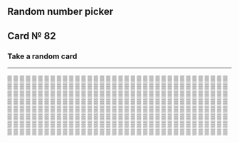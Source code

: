 ## Random number picker 

## Card № 82

### Take a random card
----
[▒](83.md) [▒](65.md) [▒](50.md) [▒](24.md) [▒](75.md) [▒](40.md) [▒](18.md) [▒](30.md) [▒](88.md) [▒](50.md) [▒](71.md) [▒](59.md) [▒](39.md) [▒](39.md) [▒](82.md) [▒](32.md) [▒](29.md) [▒](76.md) [▒](10.md) [▒](3.md) [▒](42.md) [▒](40.md) [▒](84.md) [▒](95.md) [▒](18.md) [▒](46.md) [▒](84.md) [▒](85.md) [▒](61.md) [▒](24.md) [▒](55.md) [▒](80.md) [▒](5.md) [▒](43.md) [▒](82.md) [▒](45.md) [▒](99.md) [▒](73.md) [▒](59.md) [▒](27.md) [▒](30.md) [▒](64.md) [▒](90.md) [▒](72.md) [▒](58.md) [▒](34.md) [▒](41.md) [▒](14.md) [▒](59.md) [▒](2.md) [▒](14.md) [▒](89.md) [▒](87.md) [▒](6.md) [▒](57.md) [▒](46.md) [▒](48.md) [▒](86.md) [▒](35.md) [▒](81.md) [▒](21.md) [▒](93.md) [▒](57.md) [▒](67.md) [▒](18.md) [▒](61.md) [▒](75.md) [▒](19.md) [▒](92.md) [▒](91.md) [▒](98.md) [▒](56.md) [▒](28.md) [▒](60.md) [▒](88.md) [▒](38.md) [▒](33.md) [▒](98.md) [▒](6.md) [▒](51.md) [▒](95.md) [▒](64.md) [▒](45.md) [▒](90.md) [▒](24.md) [▒](94.md) [▒](38.md) [▒](97.md) [▒](5.md) [▒](27.md) [▒](60.md) [▒](23.md) [▒](91.md) [▒](25.md) [▒](40.md) [▒](89.md) [▒](12.md) [▒](78.md) [▒](86.md) [▒](99.md) [▒](64.md) [▒](12.md) [▒](52.md) [▒](95.md) [▒](46.md) [▒](81.md) [▒](57.md) [▒](48.md) [▒](28.md) [▒](33.md) [▒](17.md) [▒](87.md) [▒](6.md) [▒](78.md) [▒](20.md) [▒](23.md) [▒](70.md) [▒](11.md) [▒](94.md) [▒](65.md) [▒](97.md) [▒](44.md) [▒](56.md) [▒](75.md) [▒](32.md) [▒](30.md) [▒](79.md) [▒](62.md) [▒](19.md) [▒](49.md) [▒](54.md) [▒](81.md) [▒](54.md) [▒](4.md) [▒](25.md) [▒](84.md) [▒](14.md) [▒](79.md) [▒](53.md) [▒](30.md) [▒](17.md) [▒](63.md) [▒](64.md) [▒](73.md) [▒](58.md) [▒](68.md) [▒](28.md) [▒](9.md) [▒](93.md) [▒](90.md) [▒](69.md) [▒](77.md) [▒](65.md) [▒](37.md) [▒](8.md) [▒](50.md) [▒](29.md) [▒](35.md) [▒](15.md) [▒](96.md) [▒](20.md) [▒](25.md) [▒](52.md) [▒](0.md) [▒](20.md) [▒](15.md) [▒](26.md) [▒](9.md) [▒](60.md) [▒](28.md) [▒](60.md) [▒](98.md) [▒](49.md) [▒](35.md) [▒](7.md) [▒](10.md) [▒](37.md) [▒](5.md) [▒](89.md) [▒](1.md) [▒](66.md) [▒](22.md) [▒](92.md) [▒](32.md) [▒](67.md) [▒](69.md) [▒](78.md) [▒](62.md) [▒](74.md) [▒](7.md) [▒](0.md) [▒](16.md) [▒](26.md) [▒](85.md) [▒](6.md) [▒](3.md) [▒](15.md) [▒](94.md) [▒](85.md) [▒](55.md) [▒](62.md) [▒](34.md) [▒](3.md) [▒](66.md) [▒](61.md) [▒](44.md) [▒](82.md) [▒](36.md) [▒](8.md) [▒](0.md) [▒](27.md) [▒](44.md) [▒](13.md) [▒](92.md) [▒](33.md) [▒](76.md) [▒](13.md) [▒](56.md) [▒](80.md) [▒](46.md) [▒](80.md) [▒](16.md) [▒](37.md) [▒](91.md) [▒](47.md) [▒](26.md) [▒](45.md) [▒](53.md) [▒](71.md) [▒](88.md) [▒](63.md) [▒](93.md) [▒](17.md) [▒](2.md) [▒](16.md) [▒](52.md) [▒](53.md) [▒](53.md) [▒](70.md) [▒](41.md) [▒](11.md) [▒](54.md) [▒](71.md) [▒](78.md) [▒](69.md) [▒](70.md) [▒](15.md) [▒](18.md) [▒](80.md) [▒](68.md) [▒](13.md) [▒](2.md) [▒](34.md) [▒](91.md) [▒](1.md) [▒](36.md) [▒](43.md) [▒](68.md) [▒](99.md) [▒](11.md) [▒](51.md) [▒](13.md) [▒](77.md) [▒](83.md) [▒](59.md) [▒](47.md) [▒](4.md) [▒](32.md) [▒](10.md) [▒](90.md) [▒](40.md) [▒](5.md) [▒](81.md) [▒](76.md) [▒](19.md) [▒](67.md) [▒](49.md) [▒](7.md) [▒](51.md) [▒](41.md) [▒](58.md) [▒](8.md) [▒](48.md) [▒](96.md) [▒](43.md) [▒](66.md) [▒](25.md) [▒](29.md) 